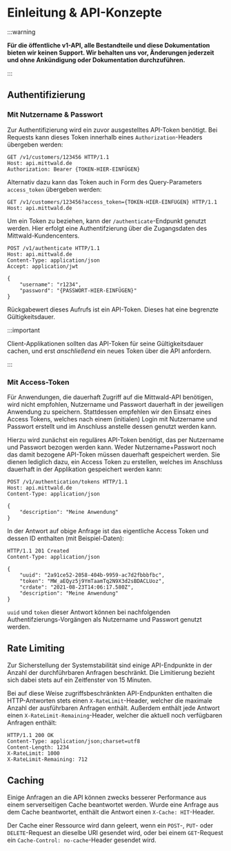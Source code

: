 # Einleitung & API-Konzepte

:::warning

**Für die öffentliche v1-API, alle Bestandteile und diese Dokumentation bieten wir keinen Support. Wir behalten uns vor, Änderungen jederzeit und ohne Ankündigung oder Dokumentation durchzuführen.**

:::

## Authentifizierung

### Mit Nutzername & Passwort

Zur Authentifizierung wird ein zuvor ausgestelltes API-Token benötigt. Bei Requests kann dieses Token innerhalb eines `Authorization`-Headers übergeben werden:

```http
GET /v1/customers/123456 HTTP/1.1
Host: api.mittwald.de
Authorization: Bearer {TOKEN-HIER-EINFÜGEN}
```

Alternativ dazu kann das Token auch in Form des Query-Parameters `access_token` übergeben werden:

```
GET /v1/customers/123456?access_token={TOKEN-HIER-EINFÜGEN} HTTP/1.1
Host: api.mittwald.de
```

Um ein Token zu beziehen, kann der `/authenticate`-Endpunkt genutzt werden. Hier erfolgt eine Authentifzierung über die Zugangsdaten des Mittwald-Kundencenters.

```
POST /v1/authenticate HTTP/1.1
Host: api.mittwald.de
Content-Type: application/json
Accept: application/jwt

{
    "username": "r1234",
    "password": "{PASSWORT-HIER-EINFÜGEN}"
}
```

Rückgabewert dieses Aufrufs ist ein API-Token. Dieses hat eine begrenzte Gültigkeitsdauer.

:::important

Client-Applikationen sollten das API-Token für seine Gültigkeitsdauer cachen, und erst _anschließend_ ein neues Token über die API anfordern.

:::

### Mit Access-Token

Für Anwendungen, die dauerhaft Zugriff auf die Mittwald-API benötigen, wird nicht empfohlen, Nutzername und Passwort dauerhaft in der jeweiligen Anwendung zu speichern. Stattdessen empfehlen wir den Einsatz eines Access Tokens, welches nach einem (initialen) Login mit Nutzername und Passwort erstellt und im Anschluss anstelle dessen genutzt werden kann.

Hierzu wird zunächst ein reguläres API-Token benötigt, das per Nutzername und Passwort bezogen werden kann. Weder Nutzername+Passwort noch das damit bezogene API-Token müssen dauerhaft gespeichert werden. Sie dienen lediglich dazu, ein Access Token zu erstellen, welches im Anschluss dauerhaft in der Applikation gespeichert werden kann:

```
POST /v1/authentication/tokens HTTP/1.1
Host: api.mittwald.de
Content-Type: application/json

{
    "description": "Meine Anwendung"
}
```

In der Antwort auf obige Anfrage ist das eigentliche Access Token und dessen ID enthalten (mit Beispiel-Daten):

```
HTTP/1.1 201 Created
Content-Type: application/json

{
    "uuid": "2a91ce52-2058-404b-9959-ac7d2fbbbfbc",
    "token": "MW_aEQyz5j9YmTaamTq2N9X3d2sBDACLUoz",
    "crdate": "2021-08-23T14:06:17.580Z",
    "description": "Meine Anwendung"
}
```

`uuid` und `token` dieser Antwort können bei nachfolgenden Authentifzierungs-Vorgängen als Nutzername und Passwort genutzt werden.

## Rate Limiting

Zur Sicherstellung der Systemstabilität sind einige API-Endpunkte in der Anzahl der durchführbaren Anfragen beschränkt. Die Limitierung bezieht sich dabei stets auf ein Zeitfenster von 15 Minuten.

Bei auf diese Weise zugriffsbeschränkten API-Endpunkten enthalten die HTTP-Antworten stets einen `X-RateLimit`-Header, welcher die maximale Anzahl der ausführbaren Anfragen enthält. Außerdem enthält jede Antwort einen `X-RateLimit-Remaining`-Header, welcher die aktuell noch verfügbaren Anfragen enthält:

```
HTTP/1.1 200 OK
Content-Type: application/json;charset=utf8
Content-Length: 1234
X-RateLimit: 1000
X-RateLimit-Remaining: 712
```

## Caching

Einige Anfragen an die API können zwecks besserer Performance aus einem serverseitigen Cache beantwortet werden. Wurde eine Anfrage aus dem Cache beantwortet, enthält die Antwort einen `X-Cache: HIT`-Header.

Der Cache einer Ressource wird dann geleert, wenn ein `POST`-, `PUT`- oder `DELETE`-Request an dieselbe URI gesendet wird, oder bei einem `GET`-Request ein `Cache-Control: no-cache`-Header gesendet wird.
